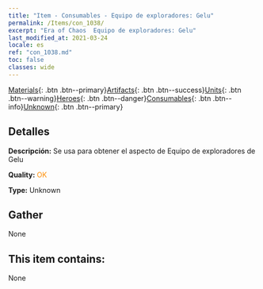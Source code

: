 ```yaml
---
title: "Item - Consumables - Equipo de exploradores: Gelu"
permalink: /Items/con_1038/
excerpt: "Era of Chaos  Equipo de exploradores: Gelu"
last_modified_at: 2021-03-24
locale: es
ref: "con_1038.md"
toc: false
classes: wide
---
```

 [Materials](/es/Items/){: .btn .btn--primary}[Artifacts](/es/Items/Artifacts/){: .btn .btn--success}[Units](/es/Items/Units/){: .btn .btn--warning}[Heroes](/es/Items/Heroes/){: .btn .btn--danger}[Consumables](/es/Items/Consumables/){: .btn .btn--info}[Unknown](/es/Items/Unknown/){: .btn .btn--primary}

## Detalles
 **Descripción:** Se usa para obtener el aspecto de Equipo de exploradores de Gelu

 **Quality:** <span style="color: #FF8C00">OK</span>

 **Type:** Unknown

## Gather

  None

## This item contains:

  None

